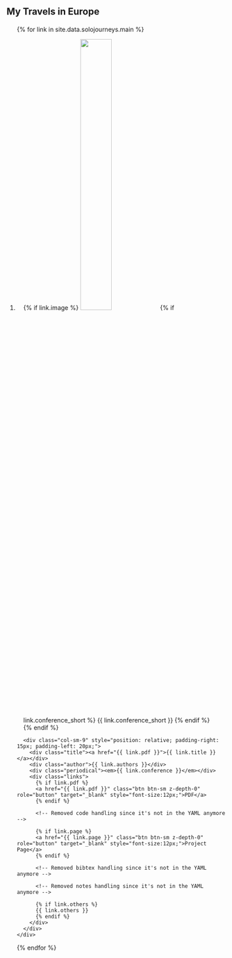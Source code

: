 <h2 id="solojourneys" style="margin: 20px 0px 20px;">My Travels in Europe</h2>

<div class="solojourneys">
  <ol class="bibliography">

  {% for link in site.data.solojourneys.main %}

  <li>
    <div class="journey-row row"> <!-- Added unique row wrapper for Bootstrap grid -->
      <div class="col-sm-3 abbr" style="position: relative; padding-right: 15px; padding-left: 15px;">
        {% if link.image %}
        <img src="{{ link.image }}" class="teaser img-fluid z-depth-1" style="width: 40%; height: auto;"> <!-- Ensures the image fits properly -->
        {% if link.conference_short %}
        <abbr class="badge">{{ link.conference_short }}</abbr>
        {% endif %}
        {% endif %}
      </div>

      <div class="col-sm-9" style="position: relative; padding-right: 15px; padding-left: 20px;">
        <div class="title"><a href="{{ link.pdf }}">{{ link.title }}</a></div>
        <div class="author">{{ link.authors }}</div>
        <div class="periodical"><em>{{ link.conference }}</em></div>
        <div class="links">
          {% if link.pdf %}
          <a href="{{ link.pdf }}" class="btn btn-sm z-depth-0" role="button" target="_blank" style="font-size:12px;">PDF</a>
          {% endif %}
          
          <!-- Removed code handling since it's not in the YAML anymore -->
          
          {% if link.page %}
          <a href="{{ link.page }}" class="btn btn-sm z-depth-0" role="button" target="_blank" style="font-size:12px;">Project Page</a>
          {% endif %}

          <!-- Removed bibtex handling since it's not in the YAML anymore -->

          <!-- Removed notes handling since it's not in the YAML anymore -->

          {% if link.others %}
          {{ link.others }}
          {% endif %}
        </div>
      </div>
    </div>
  </li>

  {% endfor %}

  </ol>
</div>

